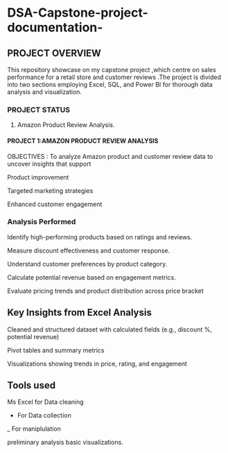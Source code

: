 # DSA-Capstone-project-documentation-
## PROJECT OVERVIEW 
This repository showcase on my capstone project ,which centre on sales performance for a retail store and customer reviews .The project is divided into two sections employing Excel, SQL, and Power BI for thorough data analysis and visualization.


### PROJECT STATUS

1. Amazon Product Review Analysis.




#### PROJECT 1:AMAZON PRODUCT REVIEW ANALYSIS

OBJECTIVES :
To analyze Amazon product and customer review data to uncover insights that support

Product improvement

Targeted marketing strategies

Enhanced customer engagement


### Analysis Performed

Identify high-performing products based on ratings and reviews.

Measure discount effectiveness and customer response.

Understand customer preferences by product category.

Calculate potential revenue based on engagement metrics.

Evaluate pricing trends and product distribution across price bracket

## Key Insights from Excel Analysis

Cleaned and structured dataset with calculated fields (e.g., discount %, potential revenue)

Pivot tables and summary metrics

Visualizations showing trends in price, rating, and engagement

## Tools used 
 Ms Excel for Data cleaning 
- For Data collection
  
_ For maniplulation

 preliminary analysis 
 basic visualizations.

